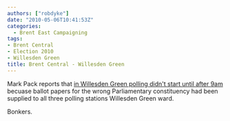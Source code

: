 ```yaml
---
authors: ["robdyke"]
date: "2010-05-06T10:41:53Z"
categories:
  - Brent East Campaigning
tags:
- Brent Central
- Election 2010
- Willesden Green
title: Brent Central - Willesden Green
---
```

Mark Pack reports that [in Willesden Green polling didn't start until after 9am](http://www.libdemvoice.org/brent-central-ballot-papers-19331.html) becuase ballot papers for the wrong Parliamentary constituency had been supplied to all three polling stations Willesden Green ward.

Bonkers.
